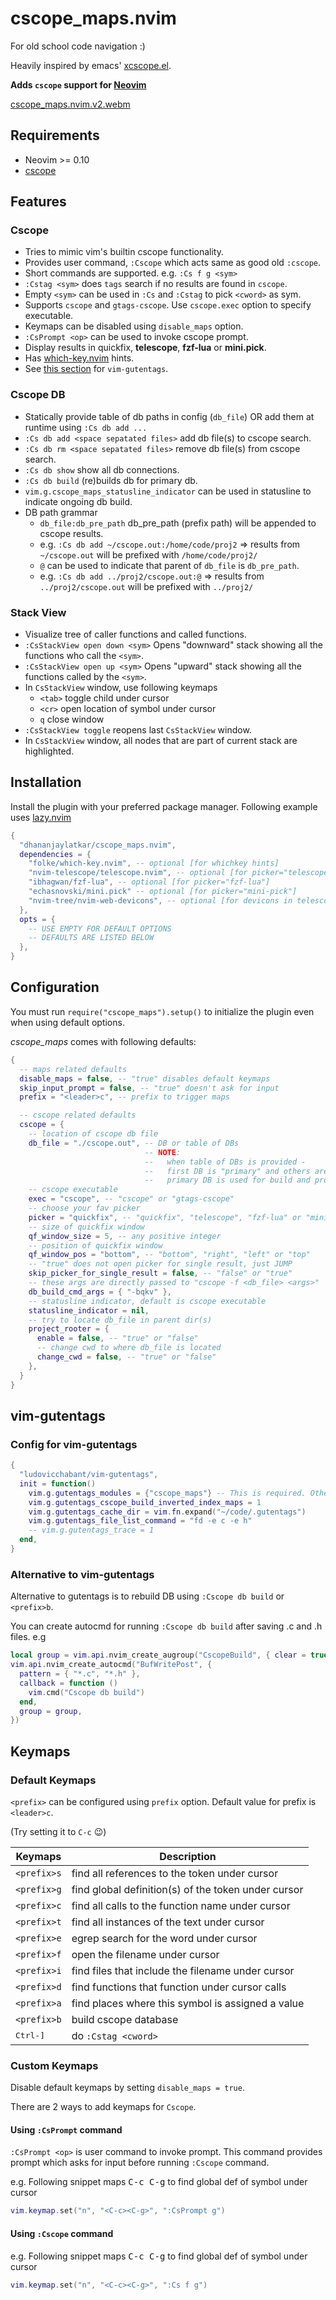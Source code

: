 # cscope_maps.nvim

For old school code navigation :)

Heavily inspired by emacs' [xcscope.el](https://github.com/dkogan/xcscope.el).

**Adds `cscope` support for [Neovim](https://neovim.io/)**

[cscope_maps.nvim.v2.webm](https://github.com/dhananjaylatkar/cscope_maps.nvim/assets/27724944/7ab4d902-fe6d-4914-bff6-353136c72803)

## Requirements

- Neovim >= 0.10
- [cscope](https://sourceforge.net/projects/cscope/files/)

## Features

### Cscope

- Tries to mimic vim's builtin cscope functionality.
- Provides user command, `:Cscope` which acts same as good old `:cscope`.
- Short commands are supported. e.g. `:Cs f g <sym>`
- `:Cstag <sym>` does `tags` search if no results are found in `cscope`.
- Empty `<sym>` can be used in `:Cs` and `:Cstag` to pick `<cword>` as sym.
- Supports `cscope` and `gtags-cscope`. Use `cscope.exec` option to specify executable.
- Keymaps can be disabled using `disable_maps` option.
- `:CsPrompt <op>` can be used to invoke cscope prompt.
- Display results in quickfix, **telescope**, **fzf-lua** or **mini.pick**.
- Has [which-key.nvim](https://github.com/folke/which-key.nvim) hints.
- See [this section](#vim-gutentags) for `vim-gutentags`.

### Cscope DB

- Statically provide table of db paths in config (`db_file`) OR add them at runtime using `:Cs db add ...`
- `:Cs db add <space sepatated files>` add db file(s) to cscope search.
- `:Cs db rm <space sepatated files>` remove db file(s) from cscope search.
- `:Cs db show` show all db connections.
- `:Cs db build` (re)builds db for primary db.
- `vim.g.cscope_maps_statusline_indicator` can be used in statusline to indicate ongoing db build.
- DB path grammar
  - `db_file:db_pre_path` db_pre_path (prefix path) will be appended to cscope results.
  - e.g. `:Cs db add ~/cscope.out:/home/code/proj2` => results from `~/cscope.out` will be prefixed with `/home/code/proj2/`
  - `@` can be used to indicate that parent of `db_file` is `db_pre_path`.
  - e.g. `:Cs db add ../proj2/cscope.out:@` => results from `../proj2/cscope.out` will be prefixed with `../proj2/`

### Stack View

- Visualize tree of caller functions and called functions.
- `:CsStackView open down <sym>` Opens "downward" stack showing all the functions who call the `<sym>`.
- `:CsStackView open up <sym>` Opens "upward" stack showing all the functions called by the `<sym>`.
- In `CsStackView` window, use following keymaps
  - `<tab>` toggle child under cursor
  - `<cr>` open location of symbol under cursor
  - `q` close window
- `:CsStackView toggle` reopens last `CsStackView` window.
- In `CsStackView` window, all nodes that are part of current stack are highlighted.

## Installation

Install the plugin with your preferred package manager.
Following example uses [lazy.nvim](https://github.com/folke/lazy.nvim)

```lua
{
  "dhananjaylatkar/cscope_maps.nvim",
  dependencies = {
    "folke/which-key.nvim", -- optional [for whichkey hints]
    "nvim-telescope/telescope.nvim", -- optional [for picker="telescope"]
    "ibhagwan/fzf-lua", -- optional [for picker="fzf-lua"]
    "echasnovski/mini.pick" -- optional [for picker="mini-pick"]
    "nvim-tree/nvim-web-devicons", -- optional [for devicons in telescope, fzf or mini.pick]
  },
  opts = {
    -- USE EMPTY FOR DEFAULT OPTIONS
    -- DEFAULTS ARE LISTED BELOW
  },
}
```

## Configuration

You must run `require("cscope_maps").setup()` to initialize the plugin even when using default options.

_cscope_maps_ comes with following defaults:

```lua
{
  -- maps related defaults
  disable_maps = false, -- "true" disables default keymaps
  skip_input_prompt = false, -- "true" doesn't ask for input
  prefix = "<leader>c", -- prefix to trigger maps

  -- cscope related defaults
  cscope = {
    -- location of cscope db file
    db_file = "./cscope.out", -- DB or table of DBs
                              -- NOTE:
                              --   when table of DBs is provided -
                              --   first DB is "primary" and others are "secondary"
                              --   primary DB is used for build and project_rooter
    -- cscope executable
    exec = "cscope", -- "cscope" or "gtags-cscope"
    -- choose your fav picker
    picker = "quickfix", -- "quickfix", "telescope", "fzf-lua" or "mini-pick"
    -- size of quickfix window
    qf_window_size = 5, -- any positive integer
    -- position of quickfix window
    qf_window_pos = "bottom", -- "bottom", "right", "left" or "top"
    -- "true" does not open picker for single result, just JUMP
    skip_picker_for_single_result = false, -- "false" or "true"
    -- these args are directly passed to "cscope -f <db_file> <args>"
    db_build_cmd_args = { "-bqkv" },
    -- statusline indicator, default is cscope executable
    statusline_indicator = nil,
    -- try to locate db_file in parent dir(s)
    project_rooter = {
      enable = false, -- "true" or "false"
      -- change cwd to where db_file is located
      change_cwd = false, -- "true" or "false"
    },
  }
}
```

## vim-gutentags

### Config for vim-gutentags

```lua
{
  "ludovicchabant/vim-gutentags",
  init = function()
    vim.g.gutentags_modules = {"cscope_maps"} -- This is required. Other config is optional
    vim.g.gutentags_cscope_build_inverted_index_maps = 1
    vim.g.gutentags_cache_dir = vim.fn.expand("~/code/.gutentags")
    vim.g.gutentags_file_list_command = "fd -e c -e h"
    -- vim.g.gutentags_trace = 1
  end,
}
```

### Alternative to vim-gutentags

Alternative to gutentags is to rebuild DB using `:Cscope db build` or `<prefix>b`.

You can create autocmd for running `:Cscope db build` after saving .c and .h files.
e.g

```lua
local group = vim.api.nvim_create_augroup("CscopeBuild", { clear = true })
vim.api.nvim_create_autocmd("BufWritePost", {
  pattern = { "*.c", "*.h" },
  callback = function ()
    vim.cmd("Cscope db build")
  end,
  group = group,
})
```

## Keymaps

### Default Keymaps

`<prefix>` can be configured using `prefix` option. Default value for prefix
is `<leader>c`.

(Try setting it to `C-c` 😉)

| Keymaps           | Description                                         |
| ----------------- | --------------------------------------------------- |
| `<prefix>s`       | find all references to the token under cursor       |
| `<prefix>g`       | find global definition(s) of the token under cursor |
| `<prefix>c`       | find all calls to the function name under cursor    |
| `<prefix>t`       | find all instances of the text under cursor         |
| `<prefix>e`       | egrep search for the word under cursor              |
| `<prefix>f`       | open the filename under cursor                      |
| `<prefix>i`       | find files that include the filename under cursor   |
| `<prefix>d`       | find functions that function under cursor calls     |
| `<prefix>a`       | find places where this symbol is assigned a value   |
| `<prefix>b`       | build cscope database                               |
| <kbd>Ctrl-]</kbd> | do `:Cstag <cword>`                                 |

### Custom Keymaps

Disable default keymaps by setting `disable_maps = true`.

There are 2 ways to add keymaps for `Cscope`.

#### Using `:CsPrompt` command

`:CsPrompt <op>` is user command to invoke prompt.
This command provides prompt which asks for input
before running `:Cscope` command.

e.g. Following snippet maps <kbd>C-c C-g</kbd> to find global def of symbol
under cursor

```lua
vim.keymap.set("n", "<C-c><C-g>", ":CsPrompt g")
```

#### Using `:Cscope` command

e.g. Following snippet maps <kbd>C-c C-g</kbd> to find global def of symbol
under cursor

```lua
vim.keymap.set("n", "<C-c><C-g>", ":Cs f g")
```
